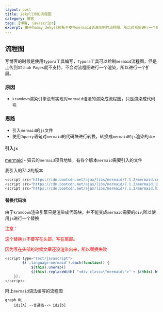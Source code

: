 ```yaml
---
layout: post
title: Jekyll添加流程图
category: 博客
tags: [博客, javascript]
excerpt: 由于Yummy Jekyll模板不支持mermaid语法绘制的流程图，所以对框架进行一个扩展
---
```




## 流程图

写博客的时候是使用`Typora`工具编写，`Typora`工具可以绘制`mermaid`流程图，但是上传到`GIthub Pages`就不支持，不会对流程图进行一个渲染，所以进行一个扩展。

### 原因

- `kramdown`渲染引擎没有实现对`mermaid`语法的渲染成流程图，只是渲染成代码块



### 思路

- 引入`mermaid`的`js`文件
- 使用`Jquery`语句对`mermaid`的代码块进行转换，转换成`mermaid的js`渲染的`div`



#### 引入`js`

[mermaid](https://www.bootcdn.cn/mermaid/) - 猫云的`mermaid`项目地址，有各个版本`mermaid`需要引入的文件

我引入的7.1.2的版本

```javascript
<script src="https://cdn.bootcdn.net/ajax/libs/mermaid/7.1.2/mermaid.core.js"></script>
<script src="https://cdn.bootcdn.net/ajax/libs/mermaid/7.1.2/mermaid.js"></script>
<script src="https://cdn.bootcdn.net/ajax/libs/mermaid/7.1.2/mermaid.min.js"></script>
```



#### 替换代码块

由于`kramdown`渲染引擎只是渲染成代码块，并不能变成`mermaid`需要的`div`,所以使用`js`进行一个替换

<font color='red'>注意：</font>

<font color='red'>这个替换`js`不要写在头部，写在尾部。</font>

<font color='red'>因为写在头部的时候文章还没渲染出来，所以替换失败</font>

```javascript
<script type="text/javascript">
        $('.language-mermaid').each(function() {
            $(this).unwrap()
            $(this).replaceWith( "<div class=\"mermaid\">" + $(this).html() + "</div>" );
    });
</script>
```



附上`mermaid`语法编写的流程图

```mermaid
graph RL
	id1[A] --普通线--> id2[b]
```